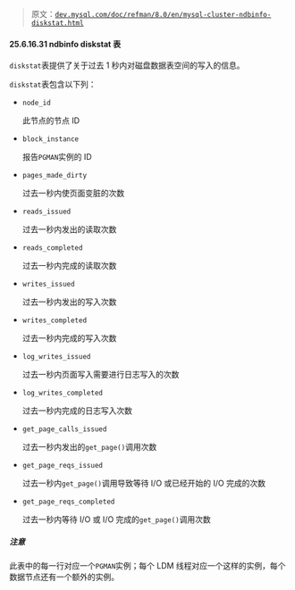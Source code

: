 > 原文：[`dev.mysql.com/doc/refman/8.0/en/mysql-cluster-ndbinfo-diskstat.html`](https://dev.mysql.com/doc/refman/8.0/en/mysql-cluster-ndbinfo-diskstat.html)

#### 25.6.16.31 ndbinfo diskstat 表

`diskstat`表提供了关于过去 1 秒内对磁盘数据表空间的写入的信息。

`diskstat`表包含以下列：

+   `node_id`

    此节点的节点 ID

+   `block_instance`

    报告`PGMAN`实例的 ID

+   `pages_made_dirty`

    过去一秒内使页面变脏的次数

+   `reads_issued`

    过去一秒内发出的读取次数

+   `reads_completed`

    过去一秒内完成的读取次数

+   `writes_issued`

    过去一秒内发出的写入次数

+   `writes_completed`

    过去一秒内完成的写入次数

+   `log_writes_issued`

    过去一秒内页面写入需要进行日志写入的次数

+   `log_writes_completed`

    过去一秒内完成的日志写入次数

+   `get_page_calls_issued`

    过去一秒内发出的`get_page()`调用次数

+   `get_page_reqs_issued`

    过去一秒内`get_page()`调用导致等待 I/O 或已经开始的 I/O 完成的次数

+   `get_page_reqs_completed`

    过去一秒内等待 I/O 或 I/O 完成的`get_page()`调用次数

##### 注意

此表中的每一行对应一个`PGMAN`实例；每个 LDM 线程对应一个这样的实例，每个数据节点还有一个额外的实例。
